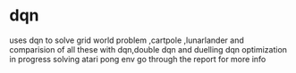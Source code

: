 # dqn

uses dqn to solve grid world problem ,cartpole ,lunarlander and  comparision of all these with dqn,double dqn and duelling dqn optimization
in progress solving atari pong env 
go through the report for more info
